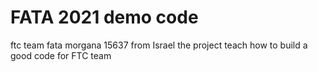 # FATA 2021 demo code

ftc team fata morgana 15637 from Israel 
the project teach how to build a good code for FTC team
